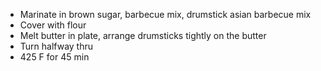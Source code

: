 - Marinate in brown sugar, barbecue mix, drumstick asian barbecue mix
- Cover with flour
- Melt butter in plate, arrange drumsticks tightly on the butter
- Turn halfway thru
- 425 F for 45 min